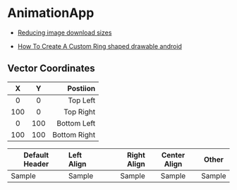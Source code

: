 # AnimationApp

- [Reducing image download sizes ](https://developer.android.com/topic/performance/network-xfer)

- [How To Create A Custom Ring shaped drawable android](https://stackoverflow.com/questions/46458536/how-to-create-a-custom-ring-shaped-drawable-android)

## Vector Coordinates

X | Y | Postiion
:-: | :-: | --:
0 | 0 | Top Left
100 | 0 | Top Right
0 | 100 | Bottom Left
100 | 100 | Bottom Right

| Default Header | Left Align | Right Align | Center Align | Other
| --- | :-- | --: | :-: | --
| Sample | Sample | Sample | Sample | Sample
